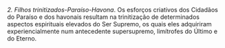 ﻿<I>2. Filhos trinitizados-Paraíso-Havona</I>. Os esforços criativos dos Cidadãos do Paraíso e dos havonais resultam na trinitização de determinados aspectos espirituais elevados do Ser Supremo, os quais eles adquiriram experiencialmente num antecedente supersupremo, limítrofes do Último e do Eterno.<BR><BR><BR>